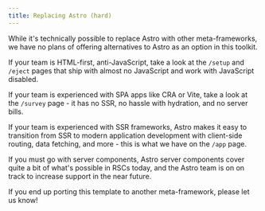 ```yaml
---
title: Replacing Astro (hard)
---
```


While it's technically possible to replace Astro with other meta-frameworks, we have no plans of offering alternatives to Astro as an option in this toolkit.

If your team is HTML-first, anti-JavaScript, take a look at the `/setup` and `/eject` pages that ship with almost no JavaScript and work with JavaScript disabled.

If your team is experienced with SPA apps like CRA or Vite, take a look at the `/survey` page - it has no SSR, no hassle with hydration, and no server bills.

If your team is experienced with SSR frameworks, Astro makes it easy to transition from SSR to modern application development with client-side routing, data fetching, and more - this is what we have on the `/app` page.

If you must go with server components, Astro server components cover quite a bit of what's possible in RSCs today, and the Astro team is on on track to increase support in the near future.

If you end up porting this template to another meta-framework, please let us know!
